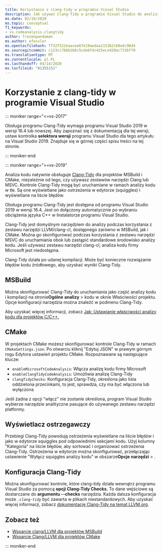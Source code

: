```yaml
---
title: Korzystanie z clang-tidy w programie Visual Studio
description: Jak używać Clang-Tidy w programie Visual Studio do analizy kodu Microsoft C++.
ms.date: 02/19/2020
ms.topic: conceptual
f1_keywords:
- vs.codeanalysis.clangtidy
author: frozenpandaman
ms.author: efessler
ms.openlocfilehash: ff32f522eaacee67e19aedaa1153b2c68edc98d4
ms.sourcegitcommit: c123cc76bb2b6c5cde6f4c425ece420ac733bf70
ms.translationtype: MT
ms.contentlocale: pl-PL
ms.lasthandoff: 04/14/2020
ms.locfileid: "81355151"
---
```

# <a name="using-clang-tidy-in-visual-studio"></a>Korzystanie z clang-tidy w programie Visual Studio

::: moniker range="<=vs-2017"

Obsługa programu Clang-Tidy wymaga programu Visual Studio 2019 w wersji 16.4 lub nowszej. Aby zapoznać się z dokumentacją dla tej wersji, ustaw kontrolka **selektora wersji** programu Visual Studio dla tego artykułu na Visual Studio 2019. Znajduje się w górnej części spisu treści na tej stronie.

::: moniker-end

::: moniker range=">=vs-2019"

Analiza kodu natywnie obsługuje [Clang-Tidy](https://clang.llvm.org/extra/clang-tidy/) dla projektów MSBuild i CMake, niezależnie od tego, czy używasz zestawów narzędzi Clang lub MSVC. Kontrole Clang-Tidy mogą być uruchamiane w ramach analizy kodu w tle. Są one wyświetlane jako ostrzeżenia w edytorze (squiggles) i wyświetlane na liście błędów.

Obsługa programu Clang-Tidy jest dostępna od programu Visual Studio 2019 w wersji 16.4. Jest on dołączony automatycznie po wybraniu obciążenia języka C++ w Instalatorze programu Visual Studio.

Clang-Tidy jest domyślnym narzędziem do analizy podczas korzystania z zestawu narzędzi LLVM/clang-cl, dostępnego zarówno w MSBuild, jak i CMake. Można go skonfigurować podczas korzystania z zestawu narzędzi MSVC do uruchamiania obok lub zastąpić standardowe środowisko analizy kodu. Jeśli używasz zestawu narzędzi clang-cl, analiza kodu firmy Microsoft jest niedostępna.

Clang-Tidy działa po udanej kompilacji. Może być konieczne rozwiązanie błędów kodu źródłowego, aby uzyskać wyniki Clang-Tidy.

## <a name="msbuild"></a>MSBuild

Można skonfigurować Clang-Tidy do uruchamiania jako część analizy kodu i kompilacji na stronie**Ogólne** **analizy** > kodu w oknie Właściwości projektu. Opcje konfiguracji narzędzia można znaleźć w podmenu Clang-Tidy.

Aby uzyskać więcej informacji, zobacz [Jak: Ustawianie właściwości analizy kodu dla projektów C/C++.](../code-quality/how-to-set-code-analysis-properties-for-c-cpp-projects.md)

## <a name="cmake"></a>CMake

W projektach CMake możesz skonfigurować kontrole Clang-Tidy w ramach `CMakeSettings.json`. Po otwarciu kliknij "Edytuj JSON" w prawym górnym rogu Edytora ustawień projektu CMake. Rozpoznawane są następujące klucze:

- `enableMicrosoftCodeAnalysis`: Włącza analizę kodu firmy Microsoft
- `enableClangTidyCodeAnalysis`: Umożliwia analizę Clang-Tidy
- `clangTidyChecks`: Konfiguracja Clang-Tidy, określona jako lista oddzielona przecinkami, to jest, sprawdza, czy ma być włączona lub wyłączona

Jeśli żadna z opcji "włącz" nie zostanie określona, program Visual Studio wybierze narzędzie analityczne pasujące do używanego zestawu narzędzi platformy.

## <a name="warning-display"></a>Wyświetlacz ostrzegawczy

Przebiegi Clang-Tidy powodują ostrzeżenia wyświetlane na liście błędów i jako w edytorze squiggles pod odpowiednimi sekcjami kodu. Użyj kolumny "Kategoria" na liście błędów, aby sortować i organizować ostrzeżenia Clang-Tidy. Ostrzeżenia w edytorze można skonfigurować, przełączając ustawienie "Wyłącz squiggles analizy kodu" w obszarze**Opcje** **narzędzi** > .

## <a name="clang-tidy-configuration"></a>Konfiguracja Clang-Tidy

Można skonfigurować kontrole, które clang-tidy działa wewnątrz programu Visual Studio za pomocą **opcji Clang-Tidy Checks.** To dane wejściowe są dostarczane do **argumentu --checks** narzędzia. Każda dalsza konfiguracja może *`.clang-tidy`* być zawarta w plikach niestandardowych. Aby uzyskać więcej informacji, zobacz [dokumentację Clang-Tidy na temat LLVM.org](https://clang.llvm.org/extra/clang-tidy/).

## <a name="see-also"></a>Zobacz też

- [Wsparcie clang/LLVM dla projektów MSBuild](https://devblogs.microsoft.com/cppblog/clang-llvm-support-for-msbuild-projects/)
- [Wsparcie Clang/LLVM dla projektów CMake](https://devblogs.microsoft.com/cppblog/visual-studio-cmake-support-clang-llvm-cmake-3-14-vcpkg-and-performance-improvements/)

::: moniker-end
